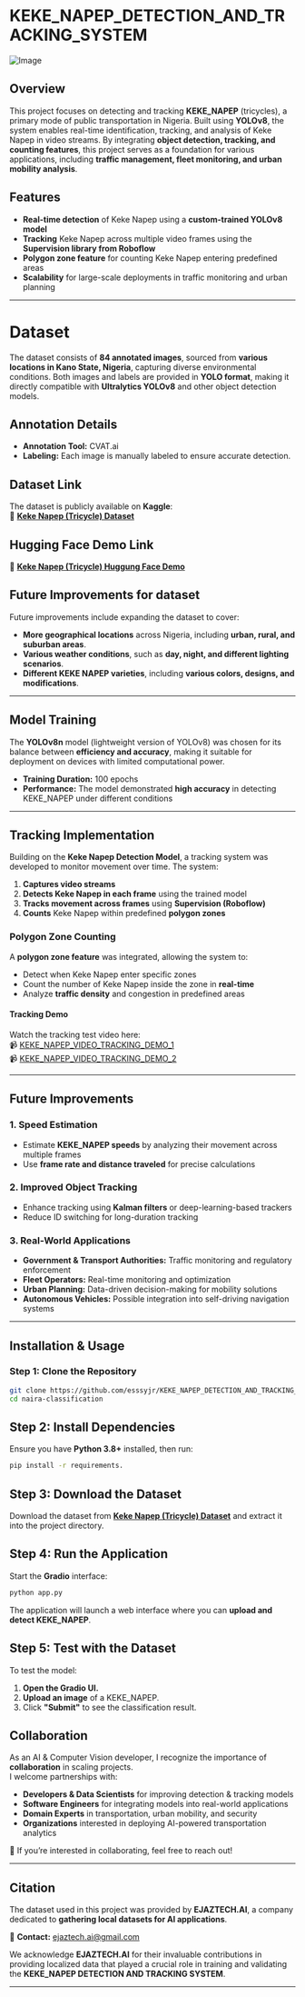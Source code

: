 # KEKE_NAPEP_DETECTION_AND_TRACKING_SYSTEM  

![Image](https://github.com/user-attachments/assets/15dd6579-e843-4f8f-b1ed-3f4909abce0b)

## Overview  

This project focuses on detecting and tracking **KEKE_NAPEP** (tricycles), a primary mode of public transportation in Nigeria. Built using **YOLOv8**, the system enables real-time identification, tracking, and analysis of Keke Napep in video streams. By integrating **object detection, tracking, and counting features**, this project serves as a foundation for various applications, including **traffic management, fleet monitoring, and urban mobility analysis**.  

## Features  
- **Real-time detection** of Keke Napep using a **custom-trained YOLOv8 model**  
- **Tracking** Keke Napep across multiple video frames using the **Supervision library from Roboflow**  
- **Polygon zone feature** for counting Keke Napep entering predefined areas  
- **Scalability** for large-scale deployments in traffic monitoring and urban planning  

---

# Dataset

The dataset consists of **84 annotated images**, sourced from **various locations in Kano State, Nigeria**, capturing diverse environmental conditions. Both images and labels are provided in **YOLO format**, making it directly compatible with **Ultralytics YOLOv8** and other object detection models.  

## Annotation Details
- **Annotation Tool:** CVAT.ai  
- **Labeling:** Each image is manually labeled to ensure accurate detection.

## Dataset Link
The dataset is publicly available on **Kaggle**:  
📂 **[Keke Napep (Tricycle) Dataset](https://www.kaggle.com/datasets/ismailismailtijjani/keke-napep-tricycle-dataset)**  
## Hugging Face Demo Link
📂 **[Keke Napep (Tricycle) Huggung Face Demo](https://huggingface.co/spaces/esssyjr/KEKE_NAPEP_DETECTION)**  


## Future Improvements for dataset
Future improvements include expanding the dataset to cover:  
- **More geographical locations** across Nigeria, including **urban, rural, and suburban areas**.  
- **Various weather conditions**, such as **day, night, and different lighting scenarios**.  
- **Different KEKE NAPEP varieties**, including **various colors, designs, and modifications**.  




---

## Model Training  

The **YOLOv8n** model (lightweight version of YOLOv8) was chosen for its balance between **efficiency and accuracy**, making it suitable for deployment on devices with limited computational power.  

- **Training Duration:** 100 epochs  
- **Performance:** The model demonstrated **high accuracy** in detecting KEKE_NAPEP under different conditions  

---

## Tracking Implementation  

Building on the **Keke Napep Detection Model**, a tracking system was developed to monitor movement over time. The system:  

1. **Captures video streams**  
2. **Detects Keke Napep in each frame** using the trained model  
3. **Tracks movement across frames** using **Supervision (Roboflow)**  
4. **Counts** Keke Napep within predefined **polygon zones**  

### **Polygon Zone Counting**  
A **polygon zone feature** was integrated, allowing the system to:  
- Detect when Keke Napep enter specific zones  
- Count the number of Keke Napep inside the zone in **real-time**  
- Analyze **traffic density** and congestion in predefined areas  

#### **Tracking Demo**  
Watch the tracking test video here:  
📹 [KEKE_NAPEP_VIDEO_TRACKING_DEMO_1](https://youtu.be/sZ4QVAU8XIg?si=ywSxweO6F7owK_5B)  
📹 [KEKE_NAPEP_VIDEO_TRACKING_DEMO_2](https://youtu.be/UOqrPQgLDT8?si=5i_yNVAhxckf7DjR)  

---

## Future Improvements  

### **1. Speed Estimation**  
- Estimate **KEKE_NAPEP speeds** by analyzing their movement across multiple frames  
- Use **frame rate and distance traveled** for precise calculations  

### **2. Improved Object Tracking**  
- Enhance tracking using **Kalman filters** or deep-learning-based trackers  
- Reduce ID switching for long-duration tracking  

### **3. Real-World Applications**  
- **Government & Transport Authorities:** Traffic monitoring and regulatory enforcement  
- **Fleet Operators:** Real-time monitoring and optimization  
- **Urban Planning:** Data-driven decision-making for mobility solutions  
- **Autonomous Vehicles:** Possible integration into self-driving navigation systems  

---


## Installation & Usage

### Step 1: Clone the Repository
```sh
git clone https://github.com/esssyjr/KEKE_NAPEP_DETECTION_AND_TRACKING_SYSTEM.git
cd naira-classification
```

## Step 2: Install Dependencies

Ensure you have **Python 3.8+** installed, then run:


```sh
pip install -r requirements.
```

## Step 3: Download the Dataset
Download the dataset from **[Keke Napep (Tricycle) Dataset](https://www.kaggle.com/datasets/ismailismailtijjani/keke-napep-tricycle-dataset)**   and extract it into the project directory.

## Step 4: Run the Application
Start the **Gradio** interface:

``` sh
python app.py
```
The application will launch a web interface where you can **upload and detect KEKE_NAPEP**.

## Step 5: Test with the Dataset
To test the model:

1. **Open the Gradio UI.**  
2. **Upload an image** of a KEKE_NAPEP.  
3. Click **"Submit"** to see the classification result.  

## Collaboration  

As an AI & Computer Vision developer, I recognize the importance of **collaboration** in scaling projects.  
I welcome partnerships with:  
- **Developers & Data Scientists** for improving detection & tracking models  
- **Software Engineers** for integrating models into real-world applications  
- **Domain Experts** in transportation, urban mobility, and security  
- **Organizations** interested in deploying AI-powered transportation analytics  

🚀 If you’re interested in collaborating, feel free to reach out!  

---

## Citation  

The dataset used in this project was provided by **EJAZTECH.AI**, a company dedicated to **gathering local datasets for AI applications**.  

📧 **Contact:** [ejaztech.ai@gmail.com](mailto:ejaztech.ai@gmail.com)  

We acknowledge **EJAZTECH.AI** for their invaluable contributions in providing localized data that played a crucial role in training and validating the **KEKE_NAPEP DETECTION AND TRACKING SYSTEM**.  

---
